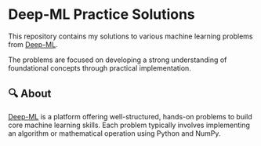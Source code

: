 # Deep-ML Practice Solutions

This repository contains my solutions to various machine learning problems from [Deep-ML](https://www.deep-ml.com/). 

The problems are focused on developing a strong understanding of foundational concepts through practical implementation.

## 🔍 About

[Deep-ML](https://www.deep-ml.com/) is a platform offering well-structured, hands-on problems to build core machine learning skills. Each problem typically involves implementing an algorithm or mathematical operation using Python and NumPy.
